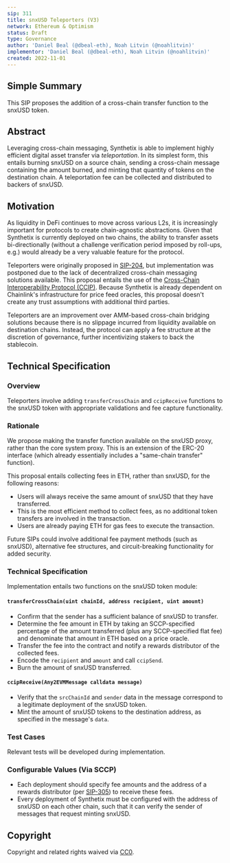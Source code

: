```yaml
---
sip: 311
title: snxUSD Teleporters (V3)
network: Ethereum & Optimism
status: Draft
type: Governance
author: 'Daniel Beal (@dbeal-eth), Noah Litvin (@noahlitvin)'
implementor: 'Daniel Beal (@dbeal-eth), Noah Litvin (@noahlitvin)'
created: 2022-11-01
---
```


<!--You can leave these HTML comments in your merged SIP and delete the visible duplicate text guides, they will not appear and may be helpful to refer to if you edit it again. This is the suggested template for new SIPs. Note that an SIP number will be assigned by an editor. When opening a pull request to submit your SIP, please use an abbreviated title in the filename, `sip-draft_title_abbrev.md`. The title should be 44 characters or less.-->

## Simple Summary

<!--"If you can't explain it simply, you don't understand it well enough." Simply describe the outcome the proposed changes intends to achieve. This should be non-technical and accessible to a casual community member.-->

This SIP proposes the addition of a cross-chain transfer function to the snxUSD token.

## Abstract

<!--A short (~200 word) description of the proposed change, the abstract should clearly describe the proposed change. This is what *will* be done if the SIP is implemented, not *why* it should be done or *how* it will be done. If the SIP proposes deploying a new contract, write, "we propose to deploy a new contract that will do x".-->

Leveraging cross-chain messaging, Synthetix is able to implement highly efficient digital asset transfer via _teleportation_. In its simplest form, this entails burning snxUSD on a source chain, sending a cross-chain message containing the amount burned, and minting that quantity of tokens on the destination chain. A teleportation fee can be collected and distributed to backers of snxUSD.

## Motivation

<!--This is the problem statement. This is the *why* of the SIP. It should clearly explain *why* the current state of the protocol is inadequate.  It is critical that you explain *why* the change is needed, if the SIP proposes changing how something is calculated, you must address *why* the current calculation is inaccurate or wrong. This is not the place to describe how the SIP will address the issue!-->

As liquidity in DeFi continues to move across various L2s, it is increasingly important for protocols to create chain-agnostic abstractions. Given that Synthetix is currently deployed on two chains, the ability to transfer assets bi-directionally (without a challenge verification period imposed by roll-ups, e.g.) would already be a very valuable feature for the protocol.

Teleporters were originally proposed in [SIP-204](https://sips.synthetix.io/sips/sip-204/), but implementation was postponed due to the lack of decentralized cross-chain messaging solutions available. This proposal entails the use of the [Cross-Chain Interoperability Protocol (CCIP)](https://chain.link/cross-chain). Because Synthetix is already dependent on Chainlink's infrastructure for price feed oracles, this proposal doesn't create any trust assumptions with additional third parties.

Teleporters are an improvement over AMM-based cross-chain bridging solutions because there is no slippage incurred from liquidity available on destination chains. Instead, the protocol can apply a fee structure at the discretion of governance, further incentivizing stakers to back the stablecoin.

## Technical Specification

<!--The specification should describe the syntax and semantics of any new feature, there are five sections
1. Overview
2. Rationale
3. Technical Specification
4. Test Cases
5. Configurable Values
-->

### Overview

<!--This is a high level overview of *how* the SIP will solve the problem. The overview should clearly describe how the new feature will be implemented.-->

Teleporters involve adding `transferCrossChain` and `ccipReceive` functions to the snxUSD token with appropriate validations and fee capture functionality.

### Rationale

<!--This is where you explain the reasoning behind how you propose to solve the problem. Why did you propose to implement the change in this way, what were the considerations and trade-offs. The rationale fleshes out what motivated the design and why particular design decisions were made. It should describe alternate designs that were considered and related work. The rationale may also provide evidence of consensus within the community, and should discuss important objections or concerns raised during discussion.-->

We propose making the transfer function available on the snxUSD proxy, rather than the core system proxy. This is an extension of the ERC-20 interface (which already essentially includes a "same-chain transfer" function).

This proposal entails collecting fees in ETH, rather than snxUSD, for the following reasons:

- Users will always receive the same amount of snxUSD that they have transferred.
- This is the most efficient method to collect fees, as no additional token transfers are involved in the transaction.
- Users are already paying ETH for gas fees to execute the transaction.

Future SIPs could involve additional fee payment methods (such as snxUSD), alternative fee structures, and circuit-breaking functionality for added security.

### Technical Specification

<!--The technical specification should outline the public API of the changes proposed. That is, changes to any of the interfaces Synthetix currently exposes or the creations of new ones.-->

Implementation entails two functions on the snxUSD token module:

#### `transferCrossChain(uint chainId, address recipient, uint amount)`

- Confirm that the sender has a sufficient balance of snxUSD to transfer.
- Determine the fee amount in ETH by taking an SCCP-specified percentage of the amount transferred (plus any SCCP-specified flat fee) and denominate that amount in ETH based on a price oracle.
- Transfer the fee into the contract and notify a rewards distributor of the collected fees.
- Encode the `recipient` and `amount` and call `ccipSend`.
- Burn the amount of snxUSD transferred.

#### `ccipReceive(Any2EVMMessage calldata message)`

- Verify that the `srcChainId` and `sender` data in the message correspond to a legitimate deployment of the snxUSD token.
- Mint the amount of snxUSD tokens to the destination address, as specified in the message's `data`.

### Test Cases

<!--Test cases for an implementation are mandatory for SIPs but can be included with the implementation.-->

Relevant tests will be developed during implementation.

### Configurable Values (Via SCCP)

<!--Please list all values configurable via SCCP under this implementation.-->

- Each deployment should specify fee amounts and the address of a rewards distributor (per [SIP-305](https://sips.synthetix.io/sips/sip-305/)) to receive these fees.
- Every deployment of Synthetix must be configured with the address of snxUSD on each other chain, such that it can verify the sender of messages that request minting snxUSD.

## Copyright

Copyright and related rights waived via [CC0](https://creativecommons.org/publicdomain/zero/1.0/).
